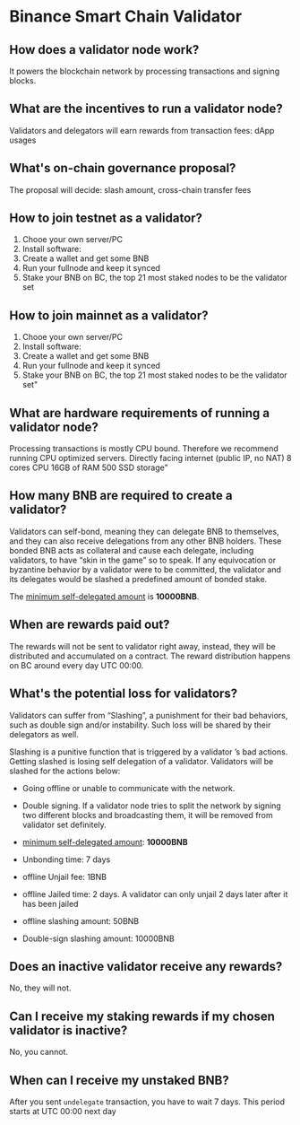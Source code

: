 # Binance Smart Chain Validator

## How does a validator node work?

It powers the blockchain network by processing transactions and signing blocks.

## What are the incentives to run a validator node?

Validators and delegators will earn rewards from transaction fees: dApp usages

## What's on-chain governance proposal?

The proposal will decide: slash amount, cross-chain transfer fees

## How to join testnet as a validator?

1. Chooe your own server/PC
2. Install software:
3. Create a wallet and get some BNB
4. Run your fullnode and keep it synced
5. Stake your BNB on BC, the top 21 most staked nodes to be the validator set

## How to join mainnet as a validator?

1. Chooe your own server/PC
2. Install software:
3. Create a wallet and get some BNB
4. Run your fullnode and keep it synced
5. Stake your BNB on BC, the top 21 most staked nodes to be the validator set"

## What are hardware requirements of running a validator node?

Processing transactions is mostly CPU bound. Therefore we recommend running CPU optimized servers.
Directly facing internet (public IP, no NAT)
8 cores CPU
16GB of RAM
500 SSD storage"

## How many BNB are required to create a validator?

Validators can self-bond, meaning they can delegate BNB to themselves, and they can also receive delegations from any other BNB holders. These bonded BNB acts as collateral and cause each delegate, including validators, to have “skin in the game” so to speak. If any equivocation or byzantine behavior by a validator were to be committed, the validator and its delegates would be slashed a predefined amount of bonded stake.

The [minimum self-delegated amount](../../smart-chain/validator/Parameters.md) is **10000BNB**.

## When are rewards paid out?

The rewards will not be sent to validator right away, instead, they will be distributed and accumulated on a contract. The reward distribution happens on BC around every day UTC 00:00.

## What's the potential loss for validators?

Validators can suffer from “Slashing”, a punishment for their bad behaviors, such as double sign and/or instability. Such loss will be shared by their delegators as well.

Slashing is a punitive function that is triggered by a validator ’s bad actions. Getting slashed is losing self delegation of a validator. Validators will be slashed for the actions below:

* Going offline or unable to communicate with the network.
* Double signing. If a validator node tries to split the network by signing two different blocks and broadcasting them, it will be removed from validator set definitely.


* [minimum self-delegated amount](../../smart-chain/validator/Parameters.md): **10000BNB**

* Unbonding time: 7 days

* offline Unjail fee:  1BNB

* offline Jailed time: 2 days. A validator can only unjail 2 days later after it has been jailed

* offline slashing amount: 50BNB

* Double-sign slashing amount: 10000BNB


## Does an inactive validator receive any rewards?

No, they will not.

## Can I receive my staking rewards if my chosen validator is inactive?

No, you cannot.

## When can I receive my unstaked BNB?

After you sent `undelegate` transaction, you have to wait 7 days. This period starts at UTC 00:00 next day



